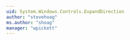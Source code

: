 ```yaml
---
uid: System.Windows.Controls.ExpandDirection
author: "stevehoag"
ms.author: "shoag"
manager: "wpickett"
---
```

